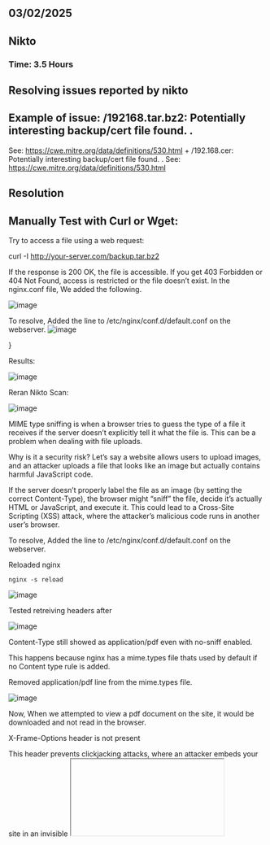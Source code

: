 ## 03/02/2025


## Nikto

### Time: 3.5 Hours

## Resolving issues reported by nikto

## Example of issue: /192168.tar.bz2: Potentially interesting backup/cert file found. . 

See: https://cwe.mitre.org/data/definitions/530.html + /192.168.cer: Potentially interesting backup/cert file found. . See: https://cwe.mitre.org/data/definitions/530.html

## Resolution 

## Manually Test with Curl or Wget:

Try to access a file using a web request:

curl -I http://your-server.com/backup.tar.bz2

If the response is 200 OK, the file is accessible. If you get 403 Forbidden or 404 Not Found, access is restricted or the file doesn’t exist.
In the nginx.conf file, We added the following.


![image](https://github.com/user-attachments/assets/b537ae15-758c-49b7-a223-ba057fa43929)


To resolve, Added the line to /etc/nginx/conf.d/default.conf on the webserver.
![image](https://github.com/user-attachments/assets/0b0e0b39-b36e-4d48-88cd-3f6e179fa9e9)

}

Results:


![image](https://github.com/user-attachments/assets/c1b16d3d-48a6-4593-9701-fec65c87e3d8)


Reran Nikto Scan:

![image](https://github.com/user-attachments/assets/c7bad1d5-00bc-40e5-9cde-f68503008944)


MIME type sniffing is when a browser tries to guess the type of a file it receives if the server doesn’t explicitly tell it what the file is. This can be a problem when dealing with file uploads.

Why is it a security risk?
Let’s say a website allows users to upload images, and an attacker uploads a file that looks like an image but actually contains harmful JavaScript code.

If the server doesn’t properly label the file as an image (by setting the correct Content-Type), the browser might “sniff” the file, decide it’s actually HTML or JavaScript, and execute it. This could lead to a Cross-Site Scripting (XSS) attack, where the attacker’s malicious code runs in another user’s browser.


To resolve, Added the line to /etc/nginx/conf.d/default.conf on the webserver.

Reloaded nginx

```
nginx -s reload
```
![image](https://github.com/user-attachments/assets/32325a07-3f3a-496f-8354-edb43a650023)

Tested retreiving headers after

![image](https://github.com/user-attachments/assets/b4c5e9cf-b292-4be5-977e-6089ab0ce805)

Content-Type still showed as application/pdf even with no-sniff enabled.

This happens because nginx has a mime.types file thats used by default if no Content type rule is added.

Removed application/pdf line from the mime.types file.

![image](https://github.com/user-attachments/assets/a092a3f4-eddd-4940-9c40-fc5dfdea56c3)

Now, When we attempted to view a pdf document on the site, it would be downloaded and not read in the browser.

X-Frame-Options header is not present

This header prevents clickjacking attacks, where an attacker embeds your site in an invisible <iframe> to trick users into interacting with it unknowingly.

To resolve, Added the line to /etc/nginx/conf.d/default.conf on the webserver

![image](https://github.com/user-attachments/assets/2629a04f-e64f-4ef4-ae35-0b9995af4624)





